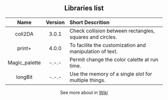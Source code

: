<div align="center">
	<h2><b>Libraries list</b></h2>
</div>

| Name          | Version | Short Descrition |
| :-:           | :-:     | :-- |
| coli2DA       | 3.0.1   | Check collision between rectangles, squares and circles. |
| print+        | 4.0.0   | To facilite the customization and manipulation of text.  |
| Magic_palette | -.-.-   | Permit change the color calette at run time.             |
| longBit       | -.-.-   | Use the memory of a single *slot* for multiple things.   |

<div align="center">
	<p>
		See more about in 
		<a href="https://github.com/duckafire/TinyLibrary/wiki">Wiki</a>
	</p>
</div>

